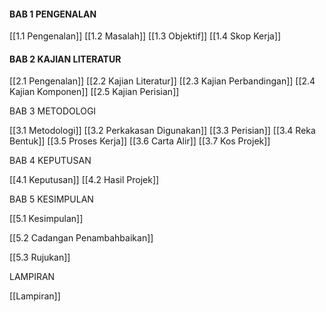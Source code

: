 


#### BAB 1 PENGENALAN

[[1.1 Pengenalan]]
[[1.2 Masalah]]
[[1.3 Objektif]]
 [[1.4 Skop Kerja]]

#### BAB 2 KAJIAN LITERATUR

[[2.1 Pengenalan]]
[[2.2 Kajian Literatur]]
[[2.3 Kajian Perbandingan]]
[[2.4 Kajian Komponen]]
[[2.5 Kajian Perisian]]


BAB 3 METODOLOGI


[[3.1 Metodologi]]
[[3.2 Perkakasan Digunakan]]
[[3.3 Perisian]]
[[3.4 Reka Bentuk]]
[[3.5 Proses Kerja]]
[[3.6 Carta Alir]]
[[3.7 Kos Projek]]



BAB 4 KEPUTUSAN

[[4.1 Keputusan]]
[[4.2 Hasil Projek]]


BAB 5 KESIMPULAN


[[5.1 Kesimpulan]]

[[5.2 Cadangan Penambahbaikan]]

[[5.3 Rujukan]]


LAMPIRAN

[[Lampiran]]